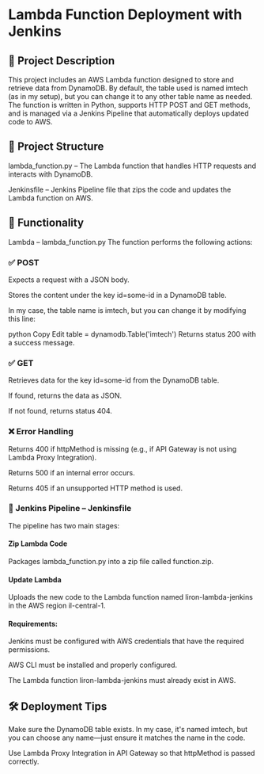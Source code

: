 # Lambda Function Deployment with Jenkins
## 📝 Project Description
This project includes an AWS Lambda function designed to store and retrieve data from DynamoDB. By default, the table used is named imtech (as in my setup), but you can change it to any other table name as needed. The function is written in Python, supports HTTP POST and GET methods, and is managed via a Jenkins Pipeline that automatically deploys updated code to AWS.

## 📁 Project Structure
lambda_function.py – The Lambda function that handles HTTP requests and interacts with DynamoDB.

Jenkinsfile – Jenkins Pipeline file that zips the code and updates the Lambda function on AWS.

## 🚀 Functionality
Lambda – lambda_function.py
The function performs the following actions:

### ✅ POST
Expects a request with a JSON body.

Stores the content under the key id=some-id in a DynamoDB table.

In my case, the table name is imtech, but you can change it by modifying this line:

python
Copy
Edit
table = dynamodb.Table('imtech')
Returns status 200 with a success message.

### ✅ GET
Retrieves data for the key id=some-id from the DynamoDB table.

If found, returns the data as JSON.

If not found, returns status 404.

### ❌ Error Handling
Returns 400 if httpMethod is missing (e.g., if API Gateway is not using Lambda Proxy Integration).

Returns 500 if an internal error occurs.

Returns 405 if an unsupported HTTP method is used.

### 🔁 Jenkins Pipeline – Jenkinsfile
The pipeline has two main stages:

#### Zip Lambda Code
Packages lambda_function.py into a zip file called function.zip.

#### Update Lambda
Uploads the new code to the Lambda function named liron-lambda-jenkins in the AWS region il-central-1.

#### Requirements:
Jenkins must be configured with AWS credentials that have the required permissions.

AWS CLI must be installed and properly configured.

The Lambda function liron-lambda-jenkins must already exist in AWS.

## 🛠️ Deployment Tips
Make sure the DynamoDB table exists. In my case, it's named imtech, but you can choose any name—just ensure it matches the name in the code.

Use Lambda Proxy Integration in API Gateway so that httpMethod is passed correctly.
